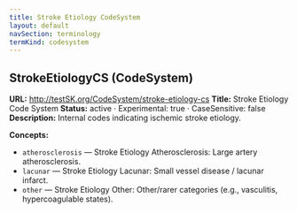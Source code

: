 ```yaml
---
title: Stroke Etiology CodeSystem
layout: default
navSection: terminology
termKind: codesystem
---
```


## StrokeEtiologyCS (CodeSystem)

**URL:** http://testSK.org/CodeSystem/stroke-etiology-cs
**Title:** Stroke Etiology Code System
**Status:** active · Experimental: true · CaseSensitive: false
**Description:** Internal codes indicating ischemic stroke etiology.

**Concepts:**
- `atherosclerosis` — Stroke Etiology Atherosclerosis: Large artery atherosclerosis.
- `lacunar` — Stroke Etiology Lacunar: Small vessel disease / lacunar infarct.
- `other` — Stroke Etiology Other: Other/rarer categories (e.g., vasculitis, hypercoagulable states).
